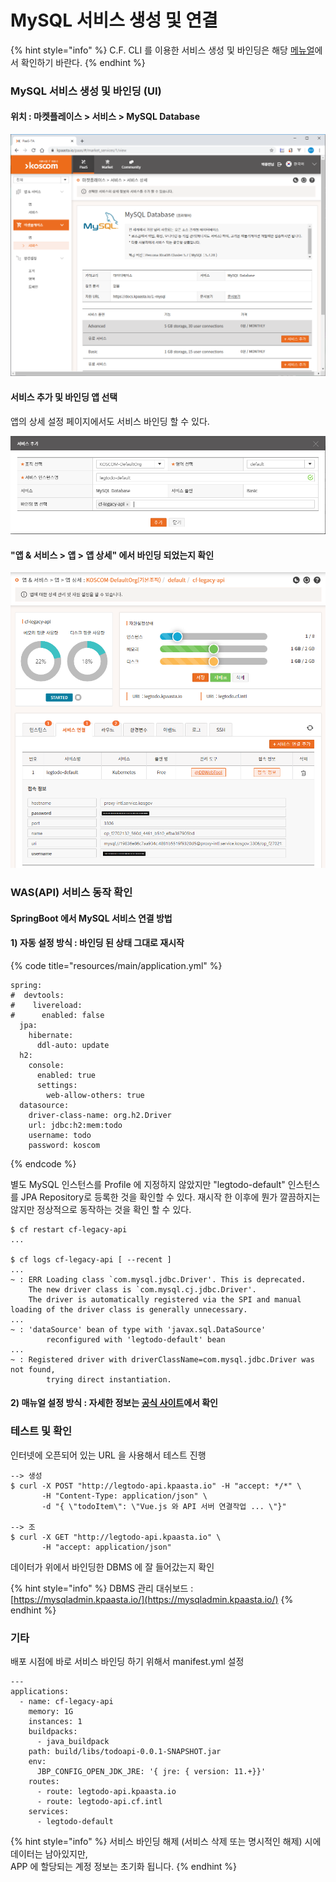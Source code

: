 # MySQL 서비스 생성 및 연결

{% hint style="info" %}
C.F. CLI 를 이용한 서비스 생성 및 바인딩은 해당 [메뉴얼](../../service/mysql/mysql-sub-2.md)에서 확인하기 바란다.
{% endhint %}

### MySQL 서비스 생성 및 바인딩 \(UI\)

#### 위치 : 마켓플레이스 &gt; 서비스 &gt;  MySQL Database

![](../../.gitbook/assets/image%20%28173%29.png)

#### 서비스 추가 및 바인딩 앱 선택

 앱의 상세 설정 페이지에서도 서비스 바인딩 할 수 있다. 

![](../../.gitbook/assets/image%20%28174%29.png)

#### "앱 & 서비스 &gt; 앱 &gt; 앱 상세" 에서 바인딩 되었는지 확인 

![](../../.gitbook/assets/image%20%28172%29.png)

### WAS\(API\) 서비스 동작 확인

#### SpringBoot 에서 MySQL 서비스 연결 방법

#### 1\) 자동 설정 방식 : 바인딩 된 상태 그대로 재시작 

{% code title="resources/main/application.yml" %}
```text
spring:
#  devtools:
#    livereload:
#      enabled: false
  jpa:
    hibernate:
      ddl-auto: update
  h2:
    console:
      enabled: true
      settings:
        web-allow-others: true
  datasource:
    driver-class-name: org.h2.Driver
    url: jdbc:h2:mem:todo
    username: todo
    password: koscom
```
{% endcode %}

별도 MySQL 인스턴스를 Profile 에 지정하지 않았지만 "legtodo-default" 인스턴스를 JPA Repository로 등록한 것을 확인할 수 있다.  재시작 한 이후에 뭔가 깔끔하지는 않지만 정상적으로 동작하는 것을 확인 할 수 있다. 

```text
$ cf restart cf-legacy-api
...

$ cf logs cf-legacy-api [ --recent ]
...
~ : ERR Loading class `com.mysql.jdbc.Driver'. This is deprecated. 
    The new driver class is `com.mysql.cj.jdbc.Driver'. 
    The driver is automatically registered via the SPI and manual loading of the driver class is generally unnecessary.
...
~ : 'dataSource' bean of type with 'javax.sql.DataSource' 
        reconfigured with 'legtodo-default' bean
...        
~ : Registered driver with driverClassName=com.mysql.jdbc.Driver was not found, 
        trying direct instantiation.
```

#### 2\) 매뉴얼 설정 방식 : 자세한 정보는 [공식 사이트](https://docs.cloudfoundry.org/buildpacks/java/configuring-service-connections/spring-service-bindings.html)에서 확인 

### 테스트 및 확인

인터넷에 오픈되어 있는 URL 을 사용해서 테스트 진행 

```text
--> 생성 
$ curl -X POST "http://legtodo-api.kpaasta.io" -H "accept: */*" \
       -H "Content-Type: application/json" \
       -d "{ \"todoItem\": \"Vue.js 와 API 서버 연결작업 ... \"}"
       
--> 조       
$ curl -X GET "http://legtodo-api.kpaasta.io" \
       -H "accept: application/json"
```

데이터가 위에서 바인딩한 DBMS 에 잘 들어갔는지  확인 

{% hint style="info" %}
DBMS 관리 대쉬보드 : [https://mysqladmin.kpaasta.io/](https://mysqladmin.kpaasta.io/)
{% endhint %}

### 기타

배포 시점에 바로 서비스 바인딩 하기 위해서 manifest.yml 설정 

```text
---
applications:
  - name: cf-legacy-api
    memory: 1G
    instances: 1
    buildpacks:
      - java_buildpack
    path: build/libs/todoapi-0.0.1-SNAPSHOT.jar
    env:
      JBP_CONFIG_OPEN_JDK_JRE: '{ jre: { version: 11.+}}'
    routes:
      - route: legtodo-api.kpaasta.io
      - route: legtodo-api.cf.intl
    services:
      - legtodo-default
```

{% hint style="info" %}
서비스 바인딩 해제 \(서비스 삭제 또는 명시적인 해제\) 시에 데이터는 남아있지만,   
APP 에 할당되는 계정 정보는 초기화 됩니다. 
{% endhint %}

